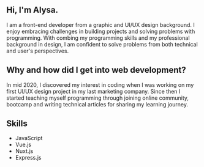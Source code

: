 ## Hi, I'm Alysa.

I am a front-end developer from a graphic and UI/UX design background. I enjoy embracing challenges in building projects and solving problems with programming. With combing my programming skills and my professional background in design, I am confident to solve problems from both technical and user's perspectives.

## Why and how did I get into web development?

In mid 2020, I discovered my interest in coding when I was working on my first UI/UX design project in my last marketing company. Since then I started teaching myself programming through joining online community, bootcamp and writing technical articles for sharing my learning journey.

## Skills

- JavaScript
- Vue.js
- Nuxt.js
- Express.js
